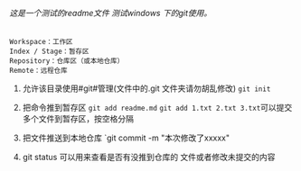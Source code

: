 ###### 这是一个测试的readme文件 测试windows 下的git使用。

```
Workspace：工作区
Index / Stage：暂存区
Repository：仓库区（或本地仓库）
Remote：远程仓库
```
1. 允许该目录使用#git#管理(文件中的.git 文件夹请勿胡乱修改)
	`git init`

2. 把命令推到暂存区 
	`git add readme.md`
	`git add 1.txt 2.txt 3.txt`可以提交多个文件到暂存区，按空格分隔

3. 把文件推送到本地仓库
	`git commit -m "本次修改了xxxxx"

4. git status 可以用来查看是否有没推到仓库的 文件或者修改未提交的内容